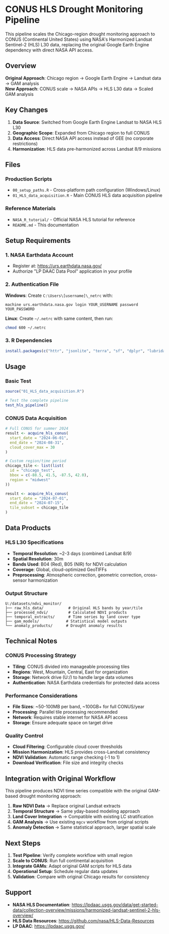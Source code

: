 # CONUS HLS Drought Monitoring Pipeline

This pipeline scales the Chicago-region drought monitoring approach to CONUS (Continental United States) using NASA's Harmonized Landsat Sentinel-2 (HLS) L30 data, replacing the original Google Earth Engine dependency with direct NASA API access.

## Overview

**Original Approach**: Chicago region → Google Earth Engine → Landsat data → GAM analysis  
**New Approach**: CONUS scale → NASA APIs → HLS L30 data → Scaled GAM analysis

## Key Changes

1. **Data Source**: Switched from Google Earth Engine Landsat to NASA HLS L30
2. **Geographic Scope**: Expanded from Chicago region to full CONUS
3. **Data Access**: Direct NASA API access instead of GEE (no corporate restrictions)
4. **Harmonization**: HLS data pre-harmonized across Landsat 8/9 missions

## Files

### Production Scripts
- `00_setup_paths.R` - Cross-platform path configuration (Windows/Linux)
- `01_HLS_data_acquisition.R` - Main CONUS HLS data acquisition pipeline

### Reference Materials
- `NASA_R_tutorial/` - Official NASA HLS tutorial for reference
- `README.md` - This documentation

## Setup Requirements

### 1. NASA Earthdata Account
- Register at: https://urs.earthdata.nasa.gov/
- Authorize "LP DAAC Data Pool" application in your profile

### 2. Authentication File
**Windows**: Create `C:\Users\[username]\_netrc` with:
```
machine urs.earthdata.nasa.gov login YOUR_USERNAME password YOUR_PASSWORD
```

**Linux**: Create `~/.netrc` with same content, then run:
```bash
chmod 600 ~/.netrc
```

### 3. R Dependencies
```r
install.packages(c("httr", "jsonlite", "terra", "sf", "dplyr", "lubridate", "stringr"))
```

## Usage

### Basic Test
```r
source("01_HLS_data_acquisition.R")

# Test the complete pipeline
test_hls_pipeline()
```

### CONUS Data Acquisition
```r
# Full CONUS for summer 2024
result <- acquire_hls_conus(
  start_date = "2024-06-01",
  end_date = "2024-08-31", 
  cloud_cover_max = 30
)

# Custom region/time period
chicago_tile <- list(list(
  id = "chicago_test",
  bbox = c(-88.5, 41.5, -87.5, 42.0),
  region = "midwest"
))

result <- acquire_hls_conus(
  start_date = "2024-07-01",
  end_date = "2024-07-15",
  tile_subset = chicago_tile
)
```

## Data Products

### HLS L30 Specifications
- **Temporal Resolution**: ~2-3 days (combined Landsat 8/9)
- **Spatial Resolution**: 30m 
- **Bands Used**: B04 (Red), B05 (NIR) for NDVI calculation
- **Coverage**: Global, cloud-optimized GeoTIFFs
- **Preprocessing**: Atmospheric correction, geometric correction, cross-sensor harmonization

### Output Structure
```
U:/datasets/ndvi_monitor/
├── raw_hls_data/           # Original HLS bands by year/tile
├── processed_ndvi/         # Calculated NDVI products
├── temporal_extracts/      # Time series by land cover type
├── gam_models/            # Statistical model outputs
└── anomaly_products/      # Drought anomaly results
```

## Technical Notes

### CONUS Processing Strategy
- **Tiling**: CONUS divided into manageable processing tiles
- **Regions**: West, Mountain, Central, East for organization
- **Storage**: Network drive (U:/) to handle large data volumes
- **Authentication**: NASA Earthdata credentials for protected data access

### Performance Considerations
- **File Sizes**: ~50-100MB per band, ~100GB+ for full CONUS/year
- **Processing**: Parallel tile processing recommended
- **Network**: Requires stable internet for NASA API access
- **Storage**: Ensure adequate space on target drive

### Quality Control
- **Cloud Filtering**: Configurable cloud cover thresholds
- **Mission Harmonization**: HLS provides cross-Landsat consistency
- **NDVI Validation**: Automatic range checking (-1 to 1)
- **Download Verification**: File size and integrity checks

## Integration with Original Workflow

This pipeline produces NDVI time series compatible with the original GAM-based drought monitoring approach:

1. **Raw NDVI Data** → Replace original Landsat extracts
2. **Temporal Structure** → Same yday-based modeling approach  
3. **Land Cover Integration** → Compatible with existing LC stratification
4. **GAM Analysis** → Use existing `mgcv` workflow from original scripts
5. **Anomaly Detection** → Same statistical approach, larger spatial scale

## Next Steps

1. **Test Pipeline**: Verify complete workflow with small region
2. **Scale to CONUS**: Run full continental acquisition
3. **Integrate GAMs**: Adapt original GAM scripts for HLS data
4. **Operational Setup**: Schedule regular data updates
5. **Validation**: Compare with original Chicago results for consistency

## Support

- **NASA HLS Documentation**: https://lpdaac.usgs.gov/data/get-started-data/collection-overview/missions/harmonized-landsat-sentinel-2-hls-overview/
- **HLS Data Resources**: https://github.com/nasa/HLS-Data-Resources
- **LP DAAC**: https://lpdaac.usgs.gov/